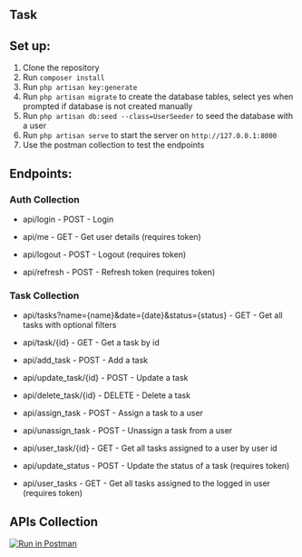 ## Task

## Set up:

1. Clone the repository
2. Run `composer install`
3. Run `php artisan key:generate`
4. Run `php artisan migrate` to create the database tables, select yes when prompted if database is not created manually
5. Run `php artisan db:seed --class=UserSeeder` to seed the database with a user
6. Run `php artisan serve` to start the server on `http://127.0.0.1:8000`
7. Use the postman collection to test the endpoints
 
## Endpoints:

### Auth Collection

- api/login - POST - Login

- api/me - GET - Get user details (requires token)

- api/logout - POST - Logout (requires token)

- api/refresh - POST - Refresh token (requires token)

### Task Collection

- api/tasks?name={name}&date={date}&status={status} - GET - Get all tasks with optional filters

- api/task/{id} - GET - Get a task by id

- api/add_task - POST - Add a task

- api/update_task/{id} - POST - Update a task

- api/delete_task/{id} - DELETE - Delete a task

- api/assign_task - POST - Assign a task to a user

- api/unassign_task - POST - Unassign a task from a user

- api/user_task/{id} - GET - Get all tasks assigned to a user by user id

- api/update_status - POST - Update the status of a task (requires token)

- api/user_tasks - GET - Get all tasks assigned to the logged in user (requires token)

## APIs Collection

[![Run in Postman](https://run.pstmn.io/button.svg)](https://api.postman.com/collections/13401788-ddf183a4-d83c-4074-a761-bd03c7a58bf7?access_key=PMAT-01HQAY4R9X77N5XQNCBV2SKZ4W)